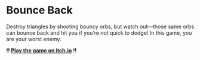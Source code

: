 # Bounce Back
Destroy triangles by shooting bouncy orbs, but watch out—those same orbs can bounce back and hit you if you’re not quick to dodge! In this game, you are your worst enemy.

**!! [Play the game on itch.io](https://ronykax.itch.io/bounce-back) !!**
